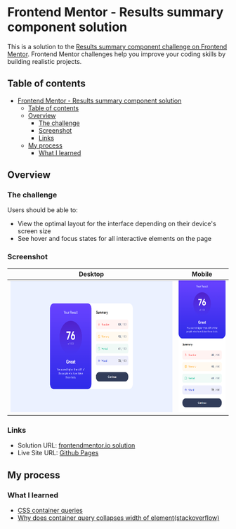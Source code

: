 # Frontend Mentor - Results summary component solution

This is a solution to the [Results summary component challenge on Frontend Mentor](https://www.frontendmentor.io/challenges/results-summary-component-CE_K6s0maV). Frontend Mentor challenges help you improve your coding skills by building realistic projects.

## Table of contents

- [Frontend Mentor - Results summary component solution](#frontend-mentor---results-summary-component-solution)
  - [Table of contents](#table-of-contents)
  - [Overview](#overview)
    - [The challenge](#the-challenge)
    - [Screenshot](#screenshot)
    - [Links](#links)
  - [My process](#my-process)
    - [What I learned](#what-i-learned)

## Overview

### The challenge

Users should be able to:

- View the optimal layout for the interface depending on their device's screen size
- See hover and focus states for all interactive elements on the page

### Screenshot

|Desktop|Mobile|
|---|---|
|<img src="screenshots/desktop.png" height="300px">|<img src="screenshots/mobile.png" height="300px">|

### Links

- Solution URL: [frontendmentor.io solution]()
- Live Site URL: [Github Pages](https://kosmonavtsv.github.io/fm-results-summary-component)

## My process

### What I learned

- [CSS container queries](https://developer.mozilla.org/en-US/docs/Web/CSS/CSS_container_queries)
- [Why does container query collapses width of element(stackoverflow)](https://stackoverflow.com/questions/73975889/container-query-collapses-width-of-element/73980194#73980194)
